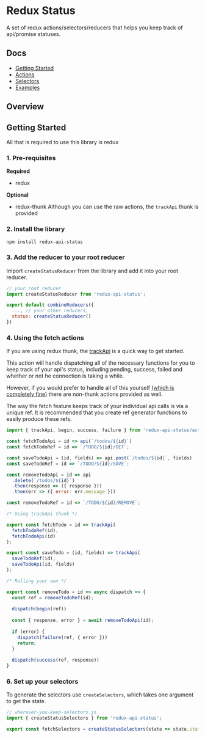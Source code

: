 # Redux Status
A set of redux actions/selectors/reducers that helps you keep track of api/promise statuses.

## Docs
 - [Getting Started](#getting-started)
 - [Actions](docs/actions.md)
 - [Selectors](docs/selectors.md)
 - [Examples](docs/examples.md)

## Overview

## Getting Started
All that is required to use this library is redux 

### 1. Pre-requisites
**Required**
- redux

**Optional**
- redux-thunk Although you can use the raw actions, the `trackApi` thunk is provided

### 2. Install the library
```sh
npm install redux-api-status
```

### 3. Add the reducer to your root reducer
Import `createStatusReducer` from the library and add it into your root reducer.

```js
// your root reducer
import createStatusReducer from 'redux-api-status';

export default combineReducers({
  ..., // your other reducers,
  status: createStatusReducer()
})
```

### 4. Using the fetch actions
If you are using redux thunk, the [trackApi](docs/fetch-api.md#fetchactionref-promise-optimistic-thunk) is a quick way to get started.

This action will handle dispatching all of the necessary functions for you to keep track of your api's status, including pending, success, failed and whether or not he connection is taking a while.
 
However, if you would prefer to handle all of this yourself [(which is completely fine)](docs/examples.md#making-api-calls-your-own-way) there are non-thunk actions provided as well.

The way the fetch feature keeps track of your individual api calls is via a unique ref.
It is recommended that you create ref generator functions to easily produce these refs.

```js
import { trackApi, begin, success, failure } from 'redux-api-status/actions';

const fetchTodoApi = id => api(`/todos/${id}`)
const fetchTodoRef = id => `/TODO/${id}/GET`;

const saveTodoApi = (id, fields) => api.post(`/todos/${id}`, fields)
const saveTodoRef = id => `/TODO/${id}/SAVE`;

const removeTodoApi = id => api
  .delete(`/todos/${id}`)
  .then(response => ({ response }))
  .then(err => ({ error: err.message }))

const removeTodoRef = id => `/TODO/${id}/REMOVE`;

/* Using trackApi thunk */

export const fetchTodo = id => trackApi(
  fetchTodoRef(id),
  fetchTodoApi(id)
);

export const saveTodo = (id, fields) => trackApi(
  saveTodoRef(id),
  saveTodoApi(id, fields)
);

/* Rolling your own */

export const removeTodo = id => async dispatch => {
  const ref = removeTodoRef(id);
  
  dispatch(begin(ref))
  
  const { response, error } = await removeTodoApi(id);
  
  if (error) {
    dispatch(failure(ref, { error }))
    return;
  }
  
  dispatch(success(ref, response))
}
```

### 6. Set up your selectors
To generate the selectors use `createSelectors`, which takes one argument to get the state.   

```js
// wherever-you-keep-selectors.js
import { createStatusSelectors } from 'redux-api-status';

export const fetchSelectors = createStatusSelectors(state => state.status);
```
